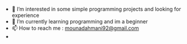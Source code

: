 - 👀 I’m interested in some simple programming projects and looking for experience
- 🌱 I’m currently learning programming and im a beginner
- 📫 How to reach me : mounadahmani92@gmail.com
-

<!---
mounadahmany/mounadahmany is a ✨ special ✨ repository because its `README.md` (this file) appears on your GitHub profile.
You can click the Preview link to take a look at your changes.
--->
